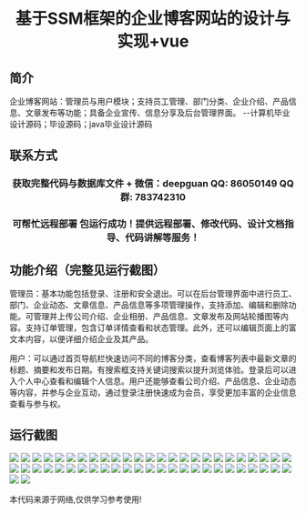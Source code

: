 <p><h1 align="center">基于SSM框架的企业博客网站的设计与实现+vue</h1></p>

## 简介
企业博客网站：管理员与用户模块；支持员工管理、部门分类、企业介绍、产品信息、文章发布等功能；具备企业宣传、信息分享及后台管理界面。    --计算机毕业设计源码；毕设源码；java毕业设计源码


## 联系方式
<p><h3 align="center">获取完整代码与数据库文件 + 微信：deepguan QQ: 86050149 QQ群: 783742310</h3></p>
<p><h3 align="center">可帮忙远程部署 包运行成功！提供远程部署、修改代码、设计文档指导、代码讲解等服务！</h3></p>

## 功能介绍（完整见运行截图）
管理员：基本功能包括登录、注册和安全退出。可以在后台管理界面中进行员工、部门、企业动态、文章信息、产品信息等多项管理操作，支持添加、编辑和删除功能。可管理并上传公司介绍、企业相册、产品信息、文章发布及网站轮播图等内容。支持订单管理，包含订单详情查看和状态管理。此外，还可以编辑页面上的富文本内容，以便详细介绍企业及其产品。

用户：可以通过首页导航栏快速访问不同的博客分类，查看博客列表中最新文章的标题、摘要和发布日期。有搜索框支持关键词搜索以提升浏览体验。登录后可以进入个人中心查看和编辑个人信息。用户还能够查看公司介绍、产品信息、企业动态等内容，并参与企业互动，通过登录注册快速成为会员，享受更加丰富的企业信息查看与参与权。


## 运行截图
![](https://bs-1329754181.cos.ap-shanghai.myqcloud.com/ssm/EnterpriseBlogWebsite/img/001.jpg)
![](https://bs-1329754181.cos.ap-shanghai.myqcloud.com/ssm/EnterpriseBlogWebsite/img/002.jpg)
![](https://bs-1329754181.cos.ap-shanghai.myqcloud.com/ssm/EnterpriseBlogWebsite/img/003.jpg)
![](https://bs-1329754181.cos.ap-shanghai.myqcloud.com/ssm/EnterpriseBlogWebsite/img/004.jpg)
![](https://bs-1329754181.cos.ap-shanghai.myqcloud.com/ssm/EnterpriseBlogWebsite/img/005.jpg)
![](https://bs-1329754181.cos.ap-shanghai.myqcloud.com/ssm/EnterpriseBlogWebsite/img/006.jpg)
![](https://bs-1329754181.cos.ap-shanghai.myqcloud.com/ssm/EnterpriseBlogWebsite/img/007.jpg)
![](https://bs-1329754181.cos.ap-shanghai.myqcloud.com/ssm/EnterpriseBlogWebsite/img/008.jpg)
![](https://bs-1329754181.cos.ap-shanghai.myqcloud.com/ssm/EnterpriseBlogWebsite/img/009.jpg)
![](https://bs-1329754181.cos.ap-shanghai.myqcloud.com/ssm/EnterpriseBlogWebsite/img/010.jpg)
![](https://bs-1329754181.cos.ap-shanghai.myqcloud.com/ssm/EnterpriseBlogWebsite/img/011.jpg)
![](https://bs-1329754181.cos.ap-shanghai.myqcloud.com/ssm/EnterpriseBlogWebsite/img/012.jpg)
![](https://bs-1329754181.cos.ap-shanghai.myqcloud.com/ssm/EnterpriseBlogWebsite/img/013.jpg)
![](https://bs-1329754181.cos.ap-shanghai.myqcloud.com/ssm/EnterpriseBlogWebsite/img/014.jpg)
![](https://bs-1329754181.cos.ap-shanghai.myqcloud.com/ssm/EnterpriseBlogWebsite/img/015.jpg)
![](https://bs-1329754181.cos.ap-shanghai.myqcloud.com/ssm/EnterpriseBlogWebsite/img/016.jpg)
![](https://bs-1329754181.cos.ap-shanghai.myqcloud.com/ssm/EnterpriseBlogWebsite/img/017.jpg)
![](https://bs-1329754181.cos.ap-shanghai.myqcloud.com/ssm/EnterpriseBlogWebsite/img/018.jpg)
![](https://bs-1329754181.cos.ap-shanghai.myqcloud.com/ssm/EnterpriseBlogWebsite/img/019.jpg)
![](https://bs-1329754181.cos.ap-shanghai.myqcloud.com/ssm/EnterpriseBlogWebsite/img/020.jpg)
![](https://bs-1329754181.cos.ap-shanghai.myqcloud.com/ssm/EnterpriseBlogWebsite/img/021.jpg)
![](https://bs-1329754181.cos.ap-shanghai.myqcloud.com/ssm/EnterpriseBlogWebsite/img/022.jpg)
![](https://bs-1329754181.cos.ap-shanghai.myqcloud.com/ssm/EnterpriseBlogWebsite/img/023.jpg)
![](https://bs-1329754181.cos.ap-shanghai.myqcloud.com/ssm/EnterpriseBlogWebsite/img/024.jpg)
![](https://bs-1329754181.cos.ap-shanghai.myqcloud.com/ssm/EnterpriseBlogWebsite/img/025.jpg)
![](https://bs-1329754181.cos.ap-shanghai.myqcloud.com/ssm/EnterpriseBlogWebsite/img/026.jpg)
![](https://bs-1329754181.cos.ap-shanghai.myqcloud.com/ssm/EnterpriseBlogWebsite/img/027.jpg)
![](https://bs-1329754181.cos.ap-shanghai.myqcloud.com/ssm/EnterpriseBlogWebsite/img/028.jpg)
![](https://bs-1329754181.cos.ap-shanghai.myqcloud.com/ssm/EnterpriseBlogWebsite/img/029.jpg)
![](https://bs-1329754181.cos.ap-shanghai.myqcloud.com/ssm/EnterpriseBlogWebsite/img/030.jpg)
![](https://bs-1329754181.cos.ap-shanghai.myqcloud.com/ssm/EnterpriseBlogWebsite/img/031.jpg)
![](https://bs-1329754181.cos.ap-shanghai.myqcloud.com/ssm/EnterpriseBlogWebsite/img/032.jpg)
![](https://bs-1329754181.cos.ap-shanghai.myqcloud.com/ssm/EnterpriseBlogWebsite/img/033.jpg)
![](https://bs-1329754181.cos.ap-shanghai.myqcloud.com/ssm/EnterpriseBlogWebsite/img/034.jpg)
![](https://bs-1329754181.cos.ap-shanghai.myqcloud.com/ssm/EnterpriseBlogWebsite/img/035.jpg)
![](https://bs-1329754181.cos.ap-shanghai.myqcloud.com/ssm/EnterpriseBlogWebsite/img/036.jpg)
![](https://bs-1329754181.cos.ap-shanghai.myqcloud.com/ssm/EnterpriseBlogWebsite/img/037.jpg)
![](https://bs-1329754181.cos.ap-shanghai.myqcloud.com/ssm/EnterpriseBlogWebsite/img/038.jpg)
![](https://bs-1329754181.cos.ap-shanghai.myqcloud.com/ssm/EnterpriseBlogWebsite/img/039.jpg)
![](https://bs-1329754181.cos.ap-shanghai.myqcloud.com/ssm/EnterpriseBlogWebsite/img/040.jpg)
![](https://bs-1329754181.cos.ap-shanghai.myqcloud.com/ssm/EnterpriseBlogWebsite/img/041.jpg)
![](https://bs-1329754181.cos.ap-shanghai.myqcloud.com/ssm/EnterpriseBlogWebsite/img/042.jpg)
![](https://bs-1329754181.cos.ap-shanghai.myqcloud.com/ssm/EnterpriseBlogWebsite/img/043.jpg)
![](https://bs-1329754181.cos.ap-shanghai.myqcloud.com/ssm/EnterpriseBlogWebsite/img/044.jpg)
![](https://bs-1329754181.cos.ap-shanghai.myqcloud.com/ssm/EnterpriseBlogWebsite/img/045.jpg)
![](https://bs-1329754181.cos.ap-shanghai.myqcloud.com/ssm/EnterpriseBlogWebsite/img/046.jpg)
![](https://bs-1329754181.cos.ap-shanghai.myqcloud.com/ssm/EnterpriseBlogWebsite/img/047.jpg)
![](https://bs-1329754181.cos.ap-shanghai.myqcloud.com/ssm/EnterpriseBlogWebsite/img/048.jpg)
![](https://bs-1329754181.cos.ap-shanghai.myqcloud.com/ssm/EnterpriseBlogWebsite/img/049.jpg)
![](https://bs-1329754181.cos.ap-shanghai.myqcloud.com/ssm/EnterpriseBlogWebsite/img/050.jpg)
![](https://bs-1329754181.cos.ap-shanghai.myqcloud.com/ssm/EnterpriseBlogWebsite/img/051.jpg)
![](https://bs-1329754181.cos.ap-shanghai.myqcloud.com/ssm/EnterpriseBlogWebsite/img/052.jpg)

<p>本代码来源于网络,仅供学习参考使用!</p>
